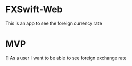 # FXSwift-Web
This is an app to see the foreign currency rate

# MVP 
[] As a user I want to be able to see foreign exchange rate
